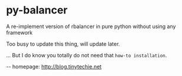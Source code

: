 py-balancer
===========

A re-implement version of rbalancer in pure python without using any framework 


Too busy to update this thing, will update later.

...
But I do know you totally do not need that `how-to installation`.



--
homepage: http://blog.tinytechie.net 

